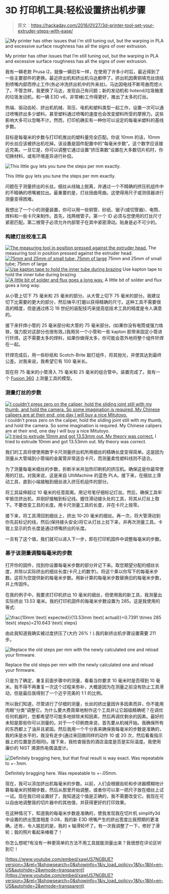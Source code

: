 # 3D 打印机工具:轻松设置挤出机步骤

> 原文：<https://hackaday.com/2016/01/27/3d-printer-tool-set-your-extruder-steps-with-ease/>

![My printer has other issues that i'm still tuning out, but the warping in PLA and excessive surface roughness has all the signs of over extrusion.](img/b878b447e7fb9518b55db07a55772037.png)

My printer has other issues that I’m still tuning out, but the warping in PLA and excessive surface roughness has all the signs of over extrusion.

我有一辆老款 Prusa i2，就像一辆旧车一样，在使用了许多小时后，最近得到了一些主要部件的更换。最近挤出机和挤出机马达都停了。挤出机因黄铜填充丝烧结到喷嘴内部而停止工作(务必冲洗挤出机中的外来丝)。马达因电线不断弯曲而熄火了。不管怎样，我更换了马达，发现自己有问题；新的发动机和 hotend(垃圾箱里的垃圾发动机，和一辆 E3D v6，非常棒)工作得更好，推出了太多的灯丝。

热端、驱动齿轮、挤出机机械、背压、电机和塑料类型一起工作，设置一次可以通过喷嘴挤出多少塑料。甚至塑料通过喷嘴的速度也会改变塑料所受的摩擦力。这些影响大多可以忽略不计。然而，打印机确实有一种你可以设定的每毫米塑料的基线步数。

目标是每毫米的步数与打印机推出的塑料量完全匹配。你说 10mm 的话，10mm 的长丝应该被挤出机吃掉。该设置是固件配置中的“每毫米步数”。这个数字应该接近完美。一旦它是，你可以调整它通过设置“挤压乘数”设置在大多数切片机时，你切换材料，或有环境差异进行补偿。

![This little guy lets you tune the steps per mm exactly.](img/6ca7a981cff0144185b8f86400028b9d.png)

This little guy lets you tune the steps per mm exactly.

问题在于测量挤出的长丝。细丝从线轴上脱离，并通过一个不精确的挤压机组件中的不精确的喷嘴被拉出。最重要的是，灯丝扭曲弯曲。这使得用尺子或测径器进行测量变得困难。

我想出了一个小的测量装置，你可以用一些铜管、砂纸、锯子(或切管器)、电筒、焊料和一些卡尺来制作。首先，找两根管子。第一个 ID 必须与您使用的灯丝尺寸紧密匹配。第二根管子必须允许内部管子在其中紧密滑动。贴身是必不可少的。

### 构建灯丝校准工具

 [![The measuring tool in position pressed against the extruder head.](img/f2a094d9c552a887fc41b3c636b3d0bf.png "thetoolinplace")](https://hackaday.com/2016/01/27/3d-printer-tool-set-your-extruder-steps-with-ease/thetoolinplace/) The measuring tool in position pressed against the extruder head. [![75mm and 25mm of small tube; 75mm of large](img/fbe4d8246074a985cab05f5d4b2d2d08.png "Small-Tube")](https://hackaday.com/2016/01/27/3d-printer-tool-set-your-extruder-steps-with-ease/small-tube/) 75mm and 25mm of small tube; 75mm of large [![Use kapton tape to hold the inner tube during brazing](img/4f7accb3d52b5485d9f292837ad85606.png "kaptontape")](https://hackaday.com/2016/01/27/3d-printer-tool-set-your-extruder-steps-with-ease/kaptontape/) Use kapton tape to hold the inner tube during brazing [![A little bit of solder and flux goes a long way.](img/b2ec7a36571b52ae5fdb723b84ecb28b.png "brazing")](https://hackaday.com/2016/01/27/3d-printer-tool-set-your-extruder-steps-with-ease/brazing/) A little bit of solder and flux goes a long way.

从小管上切下 75 毫米和 25 毫米的部分。从大管上切下 75 毫米的部分。我建议切下比需要的更大的部分，然后锉平/打磨以获得精确的尺寸。这种工具不需要很高的精度，但是通过练习 19 世纪的装配技巧来提高低技术工具的精度是令人满意的。

接下来钎焊小管的 25 毫米部分和大管的 75 毫米部分。(如果你没有电筒或强力烙铁，强力胶对这部分也很有效。)我用另一个小管和一些 kapton 胶带来固定小管进行钎焊。这不需要太多的焊料，如果你做得太多，你可能会意外地将整个组件钎焊在一起。

钎焊完成后，用一些砂纸和 Scotch-Brite 敲打组件，将其抛光，并使其达到最终公差。对我来说，我希望它有 100 毫米长。

现在将 75 毫米的小管滑入 75 毫米和 25 毫米的组合管中。装置完成了。我有一个 [Fusion 360](http://a360.co/1njCRsD) 上测量工具的模型。

### 测量灯丝的步数

 [![I couldn't press zero on the caliper, hold the sliding joint still with my thumb, and hold the camera. So some imagination is required. My Chinese calipers are at their end, one day I will buy a nice Mitutoyo.](img/75878d7ef954b9de74893ca66c1d363d.png "mark-and-measure")](https://hackaday.com/2016/01/27/3d-printer-tool-set-your-extruder-steps-with-ease/mark-and-measure/) I couldn’t press zero on the caliper, hold the sliding joint still with my thumb, and hold the camera. So some imagination is required. My Chinese calipers are at their end, one day I will buy a nice Mitutoyo. [![I tried to extrude 10mm and got 13.53mm out. My theory was correct.](img/6edc32be130dc2cb0a6adecefde571b4.png "final-length")](https://hackaday.com/2016/01/27/3d-printer-tool-set-your-extruder-steps-with-ease/final-length/) I tried to extrude 10mm and got 13.53mm out. My theory was correct.

我们的工具将使使用数字卡尺测量挤出机所用细丝的精确长度变得简单。这是因为测量从大管端到小管端的金属管非常适合卡尺，而测量柔性塑料线则不适合。

为了测量每毫米细丝的步数，折断半米并加热印刷机的挤压机。确保这是你最常使用的灯丝。对我来说，这是来自 UltiMachine 的蓝色 PLA。接下来，在细丝上滑动工具，直到小端接触到细丝进入挤压机组件的部分。

将工具延伸超过 10 毫米的任意距离。用记号笔仔细标记灯丝。然后，确保工具牢牢抵住挤出机，并刚好接触到标记线。握住滑动接头处的工具，将其从灯丝上取下。不要改变工具的长度。用卡尺测量工具的长度，并在卡尺上按零。

接下来，将工具滑回到细丝上，挤出 10-20 毫米的细丝。再一次，将大管滑动到你先前标记的线，然后(保持接头安全)将它从灯丝上拉下来，并再次测量工具。卡钳上显示的负长度是通过喷嘴挤出的长度。

一旦有了这个值，我们就可以进入下一步，即在打印机固件中调整每毫米的步数。

### 基于该测量调整每毫米的步数

打开你的固件，找到你设置每毫米步数的部分并记下来。取您期望分配的细丝长度，并除以实际挤出的细丝长度(卡尺上的数字)。将这个乘以你写下的每毫米步数。这将为您提供新的每毫米步数。用新计算的每毫米步数替换旧的每毫米步数，并上传固件。

在我的例子中，我要求打印机挤出 10 毫米的细丝，但使用我的新工具，我测量出实际挤出 13.53 毫米。我的打印机固件的每毫米步数设置为 285。这是我使用的等式:

![\frac{10mm \text{ expected}}{13.53mm \text{ actual}}=0.7391 \times 285 \text{ steps}=210.643 \text{ steps}](img/bd771eb8d3bd704224221cd63ad11cf9.png)

由此我知道我确实被过度挤压了(大约 26%！).我的新挤出机步骤设置需要 211 步。

![Replace the old steps per mm with the newly calculated one and reload your firmware.](img/498ac9ddda96f93fb8b94ac4da147fbd.png)

Replace the old steps per mm with the newly calculated one and reload your firmware.

只是为了确定，重复前面步骤中的测量，看看当你要求 10 毫米时是否得到 10 毫米。我不得不再重复一次这个过程来弥补，大概是因为在测量之前没有防止工具滑动，但是最后我得到了一个近乎完美的 1:1 的比例。

所以我们知道，尽管进行了仔细的测量，长丝的挤出量因许多因素而异，你不能用肉眼“分类”调整它。为什么要大费周章地制作这个工具并让它超级精确呢？在调优任何机器时，您都希望尽可能多地排除未知因素，然后再调优剩余的因素。最好的未知是那些你可以测量的。对于一个印刷商来说，首先要从机械开始。我确保所有的东西都上了油并且紧固。然后我用一个千分表来确保我每毫米的步数是准确的，我的床是水平的，我没有走步(通过来回做同样的动作 10 或 20 次，然后看看指示器上的位置是否相同)。接下来，我检查报告的酒店温度是否是实际温度。我使用廉价的 NIST 溯源热电偶温度计。

![Definitely bragging here, but that final result is way exact. Was repeatable to +-.1mm.](img/c0b34f54e541bc27cfea6b82b8332681.png)

Definitely bragging here. Was repeatable to +-.05mm.

现在，我可以添加挤出机每毫米的步数。以前，人们会根据齿轮和步进器模糊地计算每毫米的预期步数，然后从那里开始调整。或者你可以拿一把尺子放在细丝上试一试。现在我已经设置好了，我知道这个值是正确的，我不需要改变它。我现在可以自由地调整我的切片器中的其他值，并获得更好的打印效果。

在这种情况下，知道我的每毫米步数是准确的，使我发现我在切片机 simplify3d 中设置的挤出宽度相差 0.08，我的新 E3D 喷嘴产生的挤出宽度比我预期的更准确。还有，令人尴尬的是，我的 x 轴滑轮坏了。有一次我调整了一下，修好了滑轮；我的照片看起来棒极了！

你怎么想呢?有没有一种更简单的方法不用工具就能测量出来？我很想在评论区听到它！

 [https://www.youtube.com/embed/xawUS7NGBUE?version=3&rel=1&showsearch=0&showinfo=1&iv_load_policy=1&fs=1&hl=en-US&autohide=2&wmode=transparent](https://www.youtube.com/embed/xawUS7NGBUE?version=3&rel=1&showsearch=0&showinfo=1&iv_load_policy=1&fs=1&hl=en-US&autohide=2&wmode=transparent)

